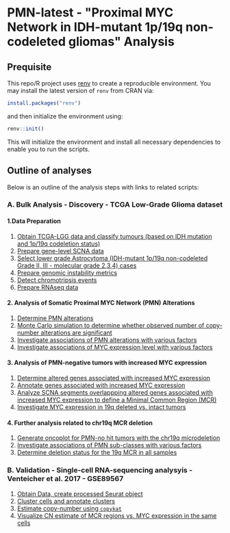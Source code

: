 # PMN-latest - "Proximal MYC Network in IDH-mutant 1p/19q non-codeleted gliomas" Analysis

## Prequisite
This repo/R project uses [renv](https://rstudio.github.io/renv/index.html) to create a reproducible environment. You may install the latest version of `renv` from CRAN via:

```r
install.packages("renv")
```

and then initialize the environment using:

```r
renv::init()
```

This will initialize the environment and install all necessary dependencies to enable you to run the scripts.

## Outline of analyses

Below is an outline of the analysis steps with links to related scripts:

### A. Bulk Analysis - Discovery - TCGA Low-Grade Glioma dataset

#### 1.Data Preparation

1. [Obtain TCGA-LGG data and classify tumours (based on IDH mutation and 1p/19q codeletion status)](scripts/A.TCGA_analysis/1.data_prep/1.obtain_data.R)
2. [Prepare gene-level SCNA data](scripts/A.TCGA_analysis/1.data_prep/2.prep_gene_level_SCNA.R)
3. [Select lower grade Astrocytoma (IDH-mutant 1p/19q non-codeleted Grade II, III - molecular grade 2,3,4) cases](scripts/A.TCGA_analysis/1.data_prep/3.astro_selection.R)
4. [Prepare genomic instability metrics](scripts/A.TCGA_analysis/1.data_prep/4.prep_metrics.R)
5. [Detect chromotripsis events](scripts/A.TCGA_analysis/1.data_prep/5.prep_CT.R)
6. [Prepare RNAseq data](scripts/A.TCGA_analysis/1.data_prep/6.prep_RNAseq.R)

#### 2. Analysis of Somatic Proximal MYC Network (PMN) Alterations
1. [Determine PMN alterations](scripts/A.TCGA_analysis/2.PMN_alterations/1.PMN_alterations.R)
1. [Monte Carlo simulation to determine whether observed number of copy-number alterations are significant](scripts/A.TCGA_analysis/2.PMN_alterations/2.Monte_Carlo_simulation.R)
2. [Investigate associations of PMN alterations with various factors](scripts/A.TCGA_analysis/2.PMN_alterations/3.PMN_assoc.R)
3. [Investigate associations of MYC expression level with various factors](scripts/A.TCGA_analysis/2.PMN_alterations/4.expr_assoc.R)

#### 3. Analysis of PMN-negative tumors with increased MYC expression
1. [Determine altered genes associated with increased MYC expression](scripts/A.TCGA_analysis/3.PMN_negative_analysis/1.PMN_neg_analysis.R)
2. [Annotate genes associated with increased MYC expression](scripts/A.TCGA_analysis/3.PMN_negative_analysis/2.annotate_assoc_genes.R)
3. [Analyze SCNA segments overlappping altered genes associated with increased MYC expression to define a Minimal Common Region (MCR)](scripts/A.TCGA_analysis/3.PMN_negative_analysis/3.define_minimal_common_region.R)
4. [Investigate MYC expression in 19q deleted vs. intact tumors](scripts/A.TCGA_analysis/3.PMN_negative_analysis/4.del19q_MYC_comparison.R)

#### 4. Further analysis related to chr19q MCR deletion
1. [Generate oncoplot for PMN-no hit tumors with the chr19q microdeletion](scripts/A.TCGA_analysis/4.MCR_analysis/1.MCR_tumors_oncoplot.R)
2. [Investigate associations of PMN sub-classes with various factors](scripts/A.TCGA_analysis/4.MCR_analysis/2.MCR_in_all_samples.R)
3. [Determine deletion status for the 19q MCR in all samples](scripts/A.TCGA_analysis/4.MCR_analysis/3.subclass_associations.R)

### B. Validation - Single-cell RNA-sequencing analysyis - Venteicher et al. 2017 - GSE89567

1. [Obtain Data, create processed Seurat object](scripts/B.scRNAsq_validation/1.obtain_data_and_process.R)
2. [Cluster cells and annotate clusters](scripts/B.scRNAsq_validation/2.cluster_and_annotate_cells.R)
3. [Estimate copy-number using `copykat`](scripts/B.scRNAsq_validation/3.estimate_CN.R)
4. [Visualize CN estimate of MCR regions vs. MYC expression in the same cells](scripts/B.scRNAsq_validation/4.colocalization_visualization.R)
